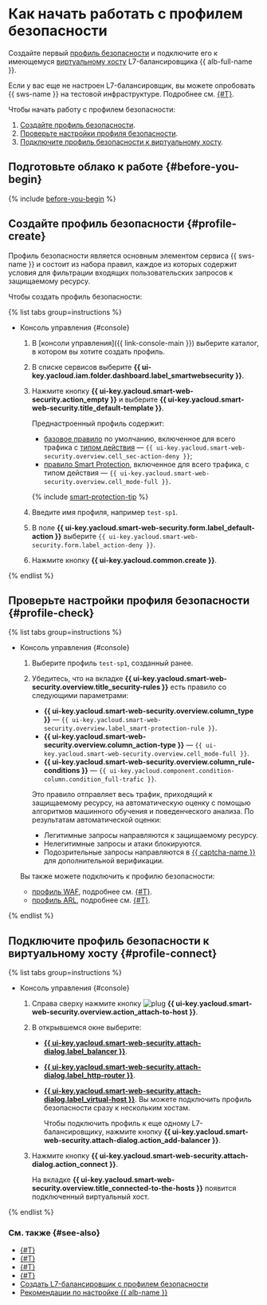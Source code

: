 # Как начать работать с профилем безопасности

Создайте первый [профиль безопасности](./concepts/profiles.md) и подключите его к имеющемуся [виртуальному хосту](../application-load-balancer/concepts/http-router.md#virtual-host) L7-балансировщика {{ alb-full-name }}.

Если у вас еще не настроен L7-балансировщик, вы можете опробовать {{ sws-name }} на тестовой инфраструктуре. Подробнее см. [{#T}](./tutorials/balancer-with-sws-profile.md).

Чтобы начать работу с профилем безопасности:
1. [Создайте профиль безопасности](#profile-create).
1. [Проверьте настройки профиля безопасности](#profile-check).
1. [Подключите профиль безопасности к виртуальному хосту](#profile-connect).

## Подготовьте облако к работе {#before-you-begin}

{% include [before-you-begin](../_tutorials/_tutorials_includes/before-you-begin.md) %}

## Создайте профиль безопасности {#profile-create}

Профиль безопасности является основным элементом сервиса {{ sws-name }} и состоит из набора правил, каждое из которых содержит условия для фильтрации входящих пользовательских запросов к защищаемому ресурсу.

Чтобы создать профиль безопасности:

{% list tabs group=instructions %}

- Консоль управления {#console}

  1. В [консоли управления]({{ link-console-main }}) выберите каталог, в котором вы хотите создать профиль.
  1. В списке сервисов выберите **{{ ui-key.yacloud.iam.folder.dashboard.label_smartwebsecurity }}**.
  1. Нажмите кнопку **{{ ui-key.yacloud.smart-web-security.action_empty }}** и выберите **{{ ui-key.yacloud.smart-web-security.title_default-template }}**.

      Преднастроенный профиль содержит:
      * [базовое правило](concepts/rules.md#base-rules) по умолчанию, включенное для всего трафика с [типом действия](concepts/rules.md#rule-action) — `{{ ui-key.yacloud.smart-web-security.overview.cell_sec-action-deny }}`;
      * [правило Smart Protection](concepts/rules.md#smart-protection-rules), включенное для всего трафика, с типом действия — `{{ ui-key.yacloud.smart-web-security.overview.cell_mode-full }}`.

      {% include [smart-protection-tip](../_includes/smartwebsecurity/smart-protection-tip.md) %}

  1. Введите имя профиля, например `test-sp1`.
  1. В поле **{{ ui-key.yacloud.smart-web-security.form.label_default-action }}** выберите `{{ ui-key.yacloud.smart-web-security.form.label_action-deny }}`.
  1. Нажмите кнопку **{{ ui-key.yacloud.common.create }}**.

{% endlist %}

## Проверьте настройки профиля безопасности {#profile-check}

{% list tabs group=instructions %}

- Консоль управления {#console}

  1. Выберите профиль `test-sp1`, созданный ранее.
  1. Убедитесь, что на вкладке **{{ ui-key.yacloud.smart-web-security.overview.title_security-rules }}** есть правило со следующими параметрами:
      * **{{ ui-key.yacloud.smart-web-security.overview.column_type }}** — `{{ ui-key.yacloud.smart-web-security.overview.label_smart-protection-rule }}`.
      * **{{ ui-key.yacloud.smart-web-security.overview.column_action-type }}** — `{{ ui-key.yacloud.smart-web-security.overview.cell_mode-full }}`.
      * **{{ ui-key.yacloud.smart-web-security.overview.column_rule-conditions }}** — `{{ ui-key.yacloud.component.condition-column.condition_full-trafic }}`.

      Это правило отправляет весь трафик, приходящий к защищаемому ресурсу, на автоматическую оценку с помощью алгоритмов машинного обучения и поведенческого анализа. По результатам автоматической оценки:
      * Легитимные запросы направляются к защищаемому ресурсу.
      * Нелегитимные запросы и атаки блокируются.
      * Подозрительные запросы направляются в [{{ captcha-name }}](../smartcaptcha/) для дополнительной верификации.

  Вы также можете подключить к профилю безопасности:

  * [профиль WAF](./concepts/waf.md), подробнее см. [{#T}](./quickstart/quickstart-waf.md).
  * [профиль ARL](./concepts/arl.md), подробнее см. [{#T}](./quickstart/quickstart-arl.md).

{% endlist %}

## Подключите профиль безопасности к виртуальному хосту {#profile-connect}

{% list tabs group=instructions %}

- Консоль управления {#console}

  1. Справа сверху нажмите кнопку ![plug](../_assets/smartwebsecurity/plug.svg) **{{ ui-key.yacloud.smart-web-security.overview.action_attach-to-host }}**.
  1. В открывшемся окне выберите:
      * [**{{ ui-key.yacloud.smart-web-security.attach-dialog.label_balancer }}**](../application-load-balancer/concepts/application-load-balancer.md).
      * [**{{ ui-key.yacloud.smart-web-security.attach-dialog.label_http-router }}**](../application-load-balancer/concepts/http-router.md).
      * [**{{ ui-key.yacloud.smart-web-security.attach-dialog.label_virtual-host }}**](../application-load-balancer/concepts/http-router.md#virtual-host). Вы можете подключить профиль безопасности сразу к нескольким хостам.

        Чтобы подключить профиль к еще одному L7-балансировщику, нажмите кнопку **{{ ui-key.yacloud.smart-web-security.attach-dialog.action_add-balancer }}**.
  1. Нажмите кнопку **{{ ui-key.yacloud.smart-web-security.attach-dialog.action_connect }}**.

      На вкладке **{{ ui-key.yacloud.smart-web-security.overview.title_connected-to-the-hosts }}** появится подключенный виртуальный хост.

{% endlist %}

### См. также {#see-also}

* [{#T}](./quickstart/quickstart-waf.md)
* [{#T}](./quickstart/quickstart-arl.md)
* [{#T}](./concepts/profiles.md)
* [{#T}](./operations/profile-create.md)
* [Создать L7-балансировщик с профилем безопасности](./tutorials/balancer-with-sws-profile.md)
* [Рекомендации по настройке {{ alb-name }}](concepts/index.md#alb-settings-recommendation)
